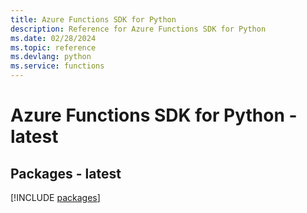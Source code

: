 ```yaml
---
title: Azure Functions SDK for Python
description: Reference for Azure Functions SDK for Python
ms.date: 02/28/2024
ms.topic: reference
ms.devlang: python
ms.service: functions
---
```

# Azure Functions SDK for Python - latest
## Packages - latest
[!INCLUDE [packages](functions-index.md)]